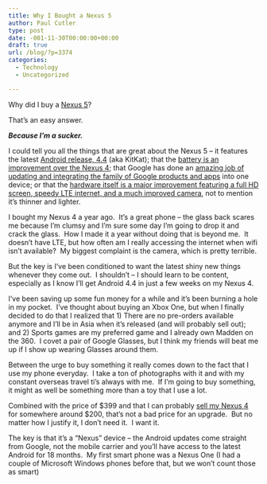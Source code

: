 ```yaml
---
title: Why I Bought a Nexus 5
author: Paul Cutler
type: post
date: -001-11-30T00:00:00+00:00
draft: true
url: /blog/?p=3374
categories:
  - Technology
  - Uncategorized

---
```

Why did I buy a [Nexus 5][1]?

That&#8217;s an easy answer.

_**Because I&#8217;m a sucker.**_

I could tell you all the things that are great about the Nexus 5 &#8211; it features the latest [Android release, 4.4][2] (aka KitKat); that the [battery is an improvement over the Nexus 4][3]; that Google has done an [amazing job of updating and integrating the family of Google products and apps][4] into one device; or that the [hardware itself is a major improvement featuring a full HD screen, speedy LTE internet, and a much improved camera][5], not to mention it&#8217;s thinner and lighter.

I bought my Nexus 4 a year ago.  It&#8217;s a great phone &#8211; the glass back scares me because I&#8217;m clumsy and I&#8217;m sure some day I&#8217;m going to drop it and crack the glass.  How I made it a year without doing that is beyond me.  It doesn&#8217;t have LTE, but how often am I really accessing the internet when wifi isn&#8217;t available?  My biggest complaint is the camera, which is pretty terrible.

But the key is I&#8217;ve been conditioned to want the latest shiny new things whenever they come out.  I shouldn&#8217;t &#8211; I should learn to be content, especially as I know I&#8217;ll get Android 4.4 in just a few weeks on my Nexus 4.

I&#8217;ve been saving up some fun money for a while and it&#8217;s been burning a hole in my pocket.  I&#8217;ve thought about buying an Xbox One, but when I finally decided to do that I realized that 1) There are no pre-orders available anymore and I&#8217;ll be in Asia when it&#8217;s released (and will probably sell out); and 2) Sports games are my preferred game and I already own Madden on the 360.  I covet a pair of Google Glasses, but I think my friends will beat me up if I show up wearing Glasses around them.

Between the urge to buy something it really comes down to the fact that I use my phone everyday.  I take a ton of photographs with it and with my constant overseas travel ti&#8217;s always with me.  If I&#8217;m going to buy something, it might as well be something more than a toy that I use a lot.

Combined with the price of $399 and that I can probably [sell my Nexus 4][6] for somewhere around $200, that&#8217;s not a bad price for an upgrade.  But no matter how I justify it, I don&#8217;t need it.  I want it.

The key is that it&#8217;s a &#8220;Nexus&#8221; device &#8211; the Android updates come straight from Google, not the mobile carrier and you&#8217;ll have access to the latest Android for 18 months.  My first smart phone was a Nexus One (I had a couple of Microsoft Windows phones before that, but we won&#8217;t count those as smart)

&nbsp;

&nbsp;

 [1]: http://www.google.com/nexus/5/
 [2]: http://www.android.com/versions/kit-kat-4-4/index.html
 [3]: http://gigaom.com/2013/11/01/the-nexus-5-will-be-a-battery-miser-thanks-to-new-qualcomm-tech/
 [4]: http://www.theverge.com/2013/11/5/5069310/the-nexus-5-isnt-pure-android-its-pure-google
 [5]: https://medium.com/people-gadgets/9c5b9aaa3ad2
 [6]: http://swappa.com/listing/ATP046/view